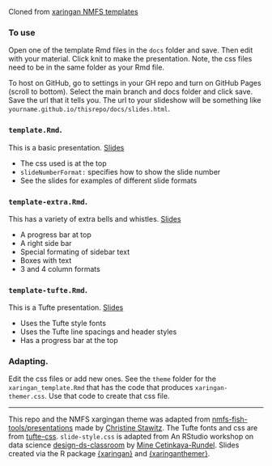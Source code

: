 Cloned from [xaringan NMFS templates](https://github.com/nmfs-openscapes/xaringan-nmfs)

### To use

Open one of the template Rmd files in the `docs` folder and save. Then edit with your material. Click knit to make the presentation. Note, the css files need to be in the same folder as your Rmd file.

To host on GitHub, go to settings in your GH repo and turn on GitHub Pages (scroll to bottom). Select the main branch and docs folder and click save. Save the url that it tells you. The url to your slideshow will be something like `yourname.github.io/thisrepo/docs/slides.html`.

### `template.Rmd`. 

This is a basic presentation. [Slides](docs/template.html)

* The css used is at the top
* `slideNumberFormat:` specifies how to show the slide number
* See the slides for examples of different slide formats

### `template-extra.Rmd`. 

This has a variety of extra bells and whistles. [Slides](docs/template-extra.html)

* A progress bar at top
* A right side bar
* Special formating of sidebar text
* Boxes with text
* 3 and 4 column formats

### `template-tufte.Rmd`. 

This is a Tufte presentation. [Slides](docs/template-tufte.html)

* Uses the Tufte style fonts
* Uses the Tufte line spacings and header styles
* Has a progress bar at the top

### Adapting.

Edit the css files or add new ones. See the `theme` folder for the `xaringan_template.Rmd` that has the code that produces `xaringan-themer.css`. Use that code to create that css file.


<hr>

This repo and the NMFS xargingan theme was adapted from [nmfs-fish-tools/presentations](https://github.com/nmfs-fish-tools/presentations) made by [Christine Stawitz](https://github.com/ChristineStawitz-NOAA). The Tufte fonts and css are from [tufte-css](https://github.com/edwardtufte/tufte-css). `slide-style.css` is adapted from An RStudio workshop on data science [design-ds-classroom](https://github.com/rstudio-conf-2020/design-ds-classroom) by [Mine Cetinkaya-Rundel](https://github.com/mine-cetinkaya-rundel). Slides created via the R package [{xaringan}](https://github.com/yihui/xaringan) and [{xaringanthemer}](https://pkg.garrickadenbuie.com/xaringanthemer/articles/xaringanthemer.html).
